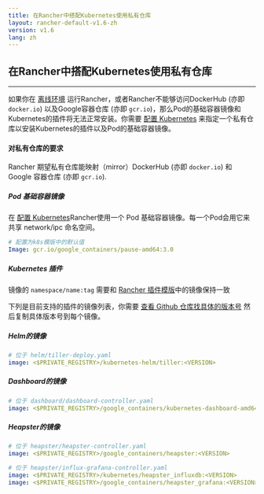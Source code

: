 ```yaml
---
title: 在Rancher中搭配Kubernetes使用私有仓库
layout: rancher-default-v1.6-zh
version: v1.6
lang: zh
---
```


## 在Rancher中搭配Kubernetes使用私有仓库
---

如果你在 [离线环境]({{site.baseurl}}/rancher/{{page.version}}/{{page.lang}}/installing-rancher/installing-server/no-internet-access/) 运行Rancher，或者Rancher不能够访问DockerHub (亦即 `docker.io`) 以及Google容器仓库 (亦即 `gcr.io`)，那么Pod的基础容器镜像和Kubernetes的插件将无法正常安装。你需要 [配置 Kubernetes]({{site.baseurl}}/rancher/{{page.version}}/{{page.lang}}/kubernetes/#configuring-kubernetes) 来指定一个私有仓库以安装Kubernetes的插件以及Pod的基础容器镜像。

#### 对私有仓库的要求

Rancher 期望私有仓库能映射（mirror）DockerHub (亦即 `docker.io`) 和 Google 容器仓库 (亦即 `gcr.io`).

##### Pod 基础容器镜像

在 [配置 Kubernetes]({{site.baseurl}}/rancher/{{page.version}}/{{page.lang}}/kubernetes/#configuring-kubernetes)Rancher使用一个 Pod 基础容器镜像。每一个Pod会用它来共享 network/ipc 命名空间。

```yml
# 配置为k8s模版中的默认值
Image: gcr.io/google_containers/pause-amd64:3.0
```

##### Kubernetes 插件

镜像的 `namespace/name:tag` 需要和 [Rancher 插件模版](https://github.com/rancher/kubernetes-package/tree/master/addon-templates)中的镜像保持一致

下列是目前支持的插件的镜像列表，你需要 [查看 Github 仓库找具体的版本号](https://github.com/rancher/kubernetes-package/tree/master/addon-templates) 然后复制具体版本号到每个镜像。

##### Helm的镜像

```yml
# 位于 helm/tiller-deploy.yaml
image: <$PRIVATE_REGISTRY>/kubernetes-helm/tiller:<VERSION>
```

##### Dashboard的镜像

```yml
# 位于 dashboard/dashboard-controller.yaml
image: <$PRIVATE_REGISTRY>/google_containers/kubernetes-dashboard-amd64:<VERSION>
```

##### Heapster的镜像

```yml
# 位于 heapster/heapster-controller.yaml
image: <$PRIVATE_REGISTRY>/google_containers/heapster:<VERSION>

# 位于 heapster/influx-grafana-controller.yaml
image: <$PRIVATE_REGISTRY>/kubernetes/heapster_influxdb:<VERSION>
image: <$PRIVATE_REGISTRY>/google_containers/heapster_grafana:<VERSION>
```
